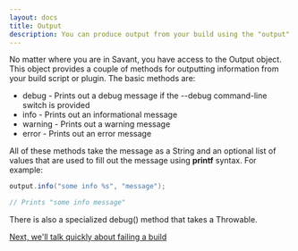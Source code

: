 ```yaml
---
layout: docs
title: Output
description: You can produce output from your build using the "output" variable inside the build file.
---
```


No matter where you are in Savant, you have access to the Output object. This object provides a couple of methods for outputting information from your build script or plugin. The basic methods are:

* debug - Prints out a debug message if the --debug command-line switch is provided
* info - Prints out an informational message
* warning - Prints out a warning message
* error - Prints out an error message

All of these methods take the message as a String and an optional list of values that are used to fill out the message using **printf** syntax. For example:

~~~~ groovy
output.info("some info %s", "message");

// Prints "some info message"
~~~~

There is also a specialized debug() method that takes a Throwable.

[Next, we'll talk quickly about failing a build](failing-the-build)